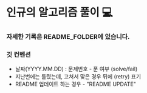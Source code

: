 # 인규의 알고리즘 풀이 💻

### 자세한 기록은 README_FOLDER에 있습니다. 

### 깃 컨벤션

- 날짜(YYYY.MM.DD) : 문제번호 - 푼 여부 (solve/fail) 
- 지난번에는 틀렸는데, 고쳐서 맞은 경우 뒤에 (retry) 표기
- README 업데이트 하는 경우 - "README UPDATE"

